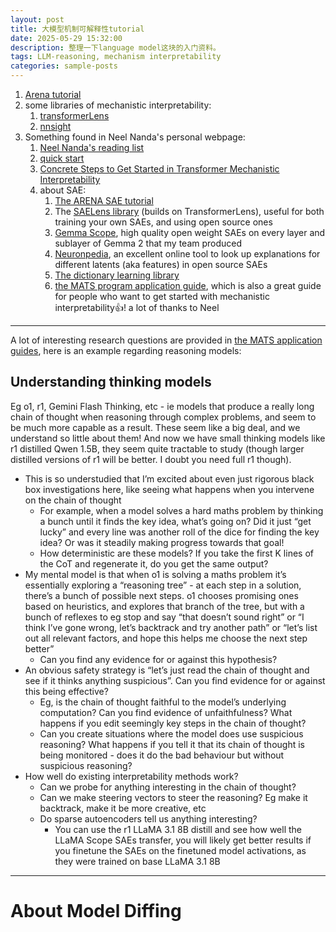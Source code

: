 ```yaml
---
layout: post
title: 大模型机制可解释性tutorial
date: 2025-05-29 15:32:00
description: 整理一下language model这块的入门资料。
tags: LLM-reasoning, mechanism interpretability
categories: sample-posts
---
```



1. [Arena tutorial](https://arena-chapter1-transformer-interp.streamlit.app/)
2. some libraries of mechanistic interpretability:
   1. [transformerLens](https://github.com/TransformerLensOrg/TransformerLens)
   2. [nnsight](https://github.com/ndif-team/nnsight)
3. Something found in Neel Nanda's personal webpage:
   1. [Neel Nanda's reading list](https://www.alignmentforum.org/posts/NfFST5Mio7BCAQHPA/an-extremely-opinionated-annotated-list-of-my-favourite)
   2. [quick start](https://www.neelnanda.io/mechanistic-interpretability/quickstart)
   3. [Concrete Steps to Get Started in Transformer Mechanistic Interpretability](https://www.neelnanda.io/mechanistic-interpretability/getting-started)
   4. about SAE:
      1. [The ARENA SAE tutorial](https://arena-chapter1-transformer-interp.streamlit.app/[1.3.2]_Interpretability_with_SAEs) 
      2. The [SAELens library](https://github.com/jbloomAus/SAELens) (builds on TransformerLens), useful for both training your own SAEs, and using open source ones
      3. [Gemma Scope](http://huggingface.co/google/gemma-scope), high quality open weight SAEs on every layer and sublayer of Gemma 2 that my team produced
      4. [Neuronpedia](http://neuronpedia.org/), an excellent online tool to look up explanations for different latents (aka features) in open source SAEs
      5. [The dictionary learning library](https://github.com/saprmarks/dictionary_learning)
      6. [the MATS program application guide](https://docs.google.com/document/d/1p-ggQV3vVWIQuCccXEl1fD0thJOgXimlbBpGk6FI32I/edit?tab=t.0), which is also a great guide for people who want to get started with mechanistic interpretability:+1:! a lot of thanks to Neel

---
A lot of interesting research questions are provided in [the MATS application guides](https://docs.google.com/document/d/1p-ggQV3vVWIQuCccXEl1fD0thJOgXimlbBpGk6FI32I/edit?tab=t.0), here is an example regarding reasoning models:

## Understanding thinking models

Eg o1, r1, Gemini Flash Thinking, etc - ie models that produce a really long chain of thought when reasoning through complex problems, and seem to be much more capable as a result. These seem like a big deal, and we understand so little about them! And now we have small thinking models like r1 distilled Qwen 1.5B, they seem quite tractable to study (though larger distilled versions of r1 will be better. I doubt you need full r1 though). 
* This is so understudied that I’m excited about even just rigorous black box investigations here, like seeing what happens when you intervene on the chain of thought
  * For example, when a model solves a hard maths problem by thinking a bunch until it finds the key idea, what’s going on? Did it just “get lucky” and every line was another roll of the dice for finding the key idea? Or was it steadily making progress towards that goal!
  * How deterministic are these models? If you take the first K lines of the CoT and regenerate it, do you get the same output? 
* My mental model is that when o1 is solving a maths problem it’s essentially exploring a “reasoning tree” - at each step in a solution, there’s a bunch of possible next steps. o1 chooses promising ones based on heuristics, and explores that branch of the tree, but with a bunch of reflexes to eg stop and say “that doesn’t sound right” or “I think I’ve gone wrong, let’s backtrack and try another path” or “let’s list out all relevant factors, and hope this helps me choose the next step better”
  * Can you find any evidence for or against this hypothesis?
* An obvious safety strategy is “let’s just read the chain of thought and see if it thinks anything suspicious”. Can you find evidence for or against this being effective?
  * Eg, is the chain of thought faithful to the model’s underlying computation? Can you find evidence of unfaithfulness? What happens if you edit seemingly key steps in the chain of thought?
  * Can you create situations where the model does use suspicious reasoning? What happens if you tell it that its chain of thought is being monitored - does it do the bad behaviour but without suspicious reasoning?
* How well do existing interpretability methods work?
  * Can we probe for anything interesting in the chain of thought?
  * Can we make steering vectors to steer the reasoning? Eg make it backtrack, make it be more creative, etc
  * Do sparse autoencoders tell us anything interesting?
    * You can use the r1 LLaMA 3.1 8B distill and see how well the LLaMA Scope SAEs transfer, you will likely get better results if you finetune the SAEs on the finetuned model activations, as they were trained on base LLaMA 3.1 8B
---
# About Model Diffing

